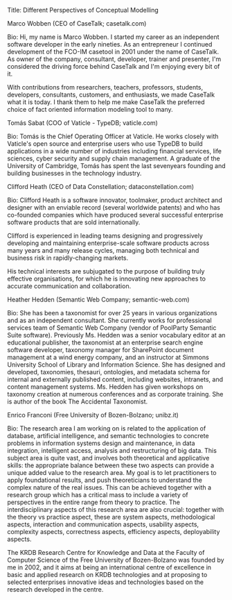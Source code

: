Title: Different Perspectives of Conceptual Modelling



Marco Wobben (CEO of CaseTalk; casetalk.com)

Bio: Hi, my name is Marco Wobben. I started my career as an independent software developer in the early nineties. As an entrepreneur I continued development of the FCO-IM casetool in 2001 under the name of CaseTalk. As owner of the company, consultant, developer, trainer and presenter, I'm considered the driving force behind CaseTalk and I'm enjoying every bit of it.

With contributions from researchers, teachers, professors, students, developers, consultants, customers, and enthusiasts, we made CaseTalk what it is today. I thank them to help me make CaseTalk the preferred choice of fact oriented information modeling tool to many.



Tomás Sabat (COO of Vaticle - TypeDB; vaticle.com)

Bio: Tomás is the Chief Operating Officer at Vaticle. He works closely with Vaticle's open source and enterprise users who use TypeDB to build applications in a wide number of industries including financial services, life sciences, cyber security and supply chain management. A graduate of the University of Cambridge, Tomás has spent the last sevenyears founding and building businesses in the technology industry.



Clifford Heath (CEO of Data Constellation; dataconstellation.com)

Bio: Clifford Heath is a software innovator, toolmaker, product architect and designer with an enviable record (several worldwide patents) and who has co-founded companies which have produced several successful enterprise software products that are sold internationally.

Clifford is experienced in leading teams designing and progressively developing and maintaining enterprise-scale software products across many years and many release cycles, managing both technical and business risk in rapidly-changing markets.

His technical interests are subjugated to the purpose of building truly effective organisations, for which he is innovating new approaches to accurate communication and collaboration.



Heather Hedden (Semantic Web Company; semantic-web.com)

Bio: She has been a taxonomist for over 25 years in various organizations and as an independent consultant. She currently works for professional services team of Semantic Web Company (vendor of PoolParty Semantic Suite software). Previously Ms. Hedden was a senior vocabulary editor at an educational publisher, the taxonomist at an enterprise search engine software developer, taxonomy manager for SharePoint document management at a wind energy company, and an instructor at Simmons University School of Library and Information Science. She has designed and developed, taxonomies, thesauri, ontologies, and metadata schema for internal and externally published content, including websites, intranets, and content management systems. Ms. Hedden has given workshops on taxonomy creation at numerous conferences and as corporate training. She is author of the book The Accidental Taxonomist.



Enrico Franconi (Free University of Bozen-Bolzano; unibz.it)

Bio: The research area I am working on is related to the application of database, artificial intelligence, and semantic technologies to concrete problems in information systems design and maintenance, in data integration, intelligent access, analysis and restructuring of big data. This subject area is quite vast, and involves both theoretical and applicative skills: the appropriate balance between these two aspects can provide a unique added value to the research area. My goal is to let practitioners to apply foundational results, and push theoreticians to understand the complex nature of the real issues. This can be achieved together with a research group which has a critical mass to include a variety of perspectives in the entire range from theory to practice. The interdisciplinary aspects of this research area are also crucial: together with the theory vs practice aspect, these are system aspects, methodological aspects, interaction and communication aspects, usability aspects, complexity aspects, correctness aspects, efficiency aspects, deployability aspects.

The KRDB Research Centre for Knowledge and Data at the Faculty of Computer Science of the Free University of Bozen-Bolzano was founded by me in 2002, and it aims at being an international centre of excellence in basic and applied research on KRDB technologies and at proposing to selected enterprises innovative ideas and technologies based on the research developed in the centre.